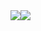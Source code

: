 <div style="display: flex; flex-direction: row;">
 <img class="img" src="https://github-readme-stats.vercel.app/api?username=okaybody10&show_icons=true&theme=vision-friendly-dark" />
 <img class="img" src="https://github-readme-stats.vercel.app/api/top-langs/?username=okaybody10&layout=compact&theme=vision-friendly-dark" />
</div>

<!--
**okaybody10/okaybody10** is a ✨ _special_ ✨ repository because its `README.md` (this file) appears on your GitHub profile.

Here are some ideas to get you started:

- 🔭 I’m currently working on ...
- 🌱 I’m currently learning ...
- 👯 I’m looking to collaborate on ...
- 🤔 I’m looking for help with ...
- 💬 Ask me about ...
- 📫 How to reach me: ...
- 😄 Pronouns: ...
- ⚡ Fun fact: ...
-->
